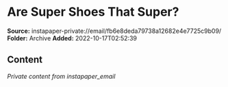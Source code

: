 # Are Super Shoes That Super?

**Source:** instapaper-private://email/fb6e8deda79738a12682e4e7725c9b09/
**Folder:** Archive
**Added:** 2022-10-17T02:52:39




## Content
*Private content from instapaper_email*
